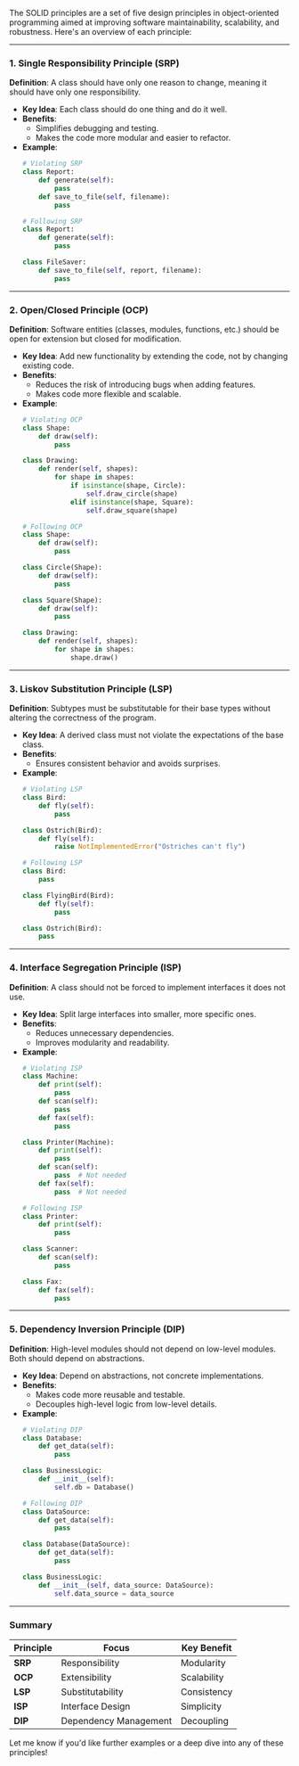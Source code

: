 The SOLID principles are a set of five design principles in object-oriented programming aimed at improving software maintainability, scalability, and robustness. Here's an overview of each principle:

---

### **1. Single Responsibility Principle (SRP)**
**Definition**: A class should have only one reason to change, meaning it should have only one responsibility.

- **Key Idea**: Each class should do one thing and do it well.
- **Benefits**:
  - Simplifies debugging and testing.
  - Makes the code more modular and easier to refactor.
- **Example**:
  ```python
  # Violating SRP
  class Report:
      def generate(self):
          pass
      def save_to_file(self, filename):
          pass

  # Following SRP
  class Report:
      def generate(self):
          pass

  class FileSaver:
      def save_to_file(self, report, filename):
          pass
  ```

---

### **2. Open/Closed Principle (OCP)**
**Definition**: Software entities (classes, modules, functions, etc.) should be open for extension but closed for modification.

- **Key Idea**: Add new functionality by extending the code, not by changing existing code.
- **Benefits**:
  - Reduces the risk of introducing bugs when adding features.
  - Makes code more flexible and scalable.
- **Example**:
  ```python
  # Violating OCP
  class Shape:
      def draw(self):
          pass

  class Drawing:
      def render(self, shapes):
          for shape in shapes:
              if isinstance(shape, Circle):
                  self.draw_circle(shape)
              elif isinstance(shape, Square):
                  self.draw_square(shape)

  # Following OCP
  class Shape:
      def draw(self):
          pass

  class Circle(Shape):
      def draw(self):
          pass

  class Square(Shape):
      def draw(self):
          pass

  class Drawing:
      def render(self, shapes):
          for shape in shapes:
              shape.draw()
  ```

---

### **3. Liskov Substitution Principle (LSP)**
**Definition**: Subtypes must be substitutable for their base types without altering the correctness of the program.

- **Key Idea**: A derived class must not violate the expectations of the base class.
- **Benefits**:
  - Ensures consistent behavior and avoids surprises.
- **Example**:
  ```python
  # Violating LSP
  class Bird:
      def fly(self):
          pass

  class Ostrich(Bird):
      def fly(self):
          raise NotImplementedError("Ostriches can't fly")

  # Following LSP
  class Bird:
      pass

  class FlyingBird(Bird):
      def fly(self):
          pass

  class Ostrich(Bird):
      pass
  ```

---

### **4. Interface Segregation Principle (ISP)**
**Definition**: A class should not be forced to implement interfaces it does not use.

- **Key Idea**: Split large interfaces into smaller, more specific ones.
- **Benefits**:
  - Reduces unnecessary dependencies.
  - Improves modularity and readability.
- **Example**:
  ```python
  # Violating ISP
  class Machine:
      def print(self):
          pass
      def scan(self):
          pass
      def fax(self):
          pass

  class Printer(Machine):
      def print(self):
          pass
      def scan(self):
          pass  # Not needed
      def fax(self):
          pass  # Not needed

  # Following ISP
  class Printer:
      def print(self):
          pass

  class Scanner:
      def scan(self):
          pass

  class Fax:
      def fax(self):
          pass
  ```

---

### **5. Dependency Inversion Principle (DIP)**
**Definition**: High-level modules should not depend on low-level modules. Both should depend on abstractions.

- **Key Idea**: Depend on abstractions, not concrete implementations.
- **Benefits**:
  - Makes code more reusable and testable.
  - Decouples high-level logic from low-level details.
- **Example**:
  ```python
  # Violating DIP
  class Database:
      def get_data(self):
          pass

  class BusinessLogic:
      def __init__(self):
          self.db = Database()

  # Following DIP
  class DataSource:
      def get_data(self):
          pass

  class Database(DataSource):
      def get_data(self):
          pass

  class BusinessLogic:
      def __init__(self, data_source: DataSource):
          self.data_source = data_source
  ```

---

### **Summary**
| Principle | Focus | Key Benefit |
|-----------|-------|-------------|
| **SRP**   | Responsibility | Modularity |
| **OCP**   | Extensibility | Scalability |
| **LSP**   | Substitutability | Consistency |
| **ISP**   | Interface Design | Simplicity |
| **DIP**   | Dependency Management | Decoupling |

Let me know if you'd like further examples or a deep dive into any of these principles!